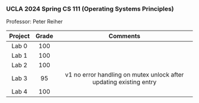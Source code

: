 ### UCLA 2024 Spring CS 111 (Operating Systems Principles)

Professor: Peter Reiher

| Project | Grade |                              Comments                              |
| :-----: | :---: | :----------------------------------------------------------------: |
|  Lab 0  |  100  |
|  Lab 1  |  100  |
|  Lab 2  |  100  |
|  Lab 3  |  95   | v1 no error handling on mutex unlock after updating existing entry |
|  Lab 4  |  100  |
